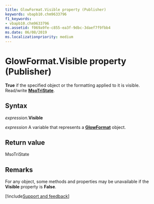 ```yaml
---
title: GlowFormat.Visible property (Publisher)
keywords: vbapb10.chm9633796
f1_keywords:
- vbapb10.chm9633796
ms.assetid: f069a9fe-c855-ea3f-9dbc-3daef7f9fbb4
ms.date: 06/08/2019
ms.localizationpriority: medium
---
```



# GlowFormat.Visible property (Publisher)

**True** if the specified object or the formatting applied to it is visible. Read/write **[MsoTriState](office.msotristate.md)**.


## Syntax

_expression_.**Visible**

_expression_ A variable that represents a **[GlowFormat](Publisher.GlowFormat.md)** object.


## Return value

MsoTriState


## Remarks

For any object, some methods and properties may be unavailable if the **Visible** property is **False**.




[!include[Support and feedback](~/includes/feedback-boilerplate.md)]
